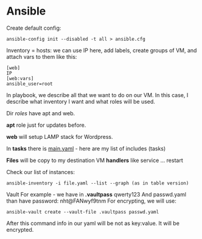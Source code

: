# Ansible
Create default config:
```
ansible-config init --disabled -t all > ansible.cfg
```

Inventory = hosts: we can use IP here, add labels, create groups of VM, and attach vars to them like this:
```
[web]
IP
[web:vars]
ansible_user=root
```
In playbook, we describe all that we want to do on our VM. In this case, I describe what inventory I want and what roles will be used. 

Dir *roles* have apt and web. 

**apt** role just for updates before. 

**web** will setup LAMP stack for Wordpress.


In **tasks** there is [main.yaml](https://github.com/popilmv/ansible/blob/main/roles/web/tasks/main.yaml) - here are my list of includes (tasks)


**Files** will be copy to my destination VM 
**handlers** like service ... restart

Check our list of instances:
```
ansible-inventory -i file.yaml --list --graph (as in table version)
```

Vault
For example - we have in **.vaultpass** qwerty123
And passwd.yaml than have password: nht@FANwyf9tnm
For encrypting, we will use: 
```
ansible-vault create --vault-file .vaultpass passwd.yaml
```
After this command info in our yaml will be not as key:value. It will be encrypted. 
